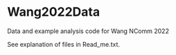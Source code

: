 # Wang2022Data
Data and example analysis code for Wang NComm 2022

See explanation of files in Read_me.txt.

